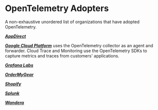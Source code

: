 # OpenTelemetry Adopters

A non-exhaustive unordered list of organizations that have adopted OpenTelemetry.

**_[AppDirect](https://www.appdirect.com/)_**

**_[Google Cloud Platform](https://cloud.google.com)_** uses the OpenTelemetry collector as an agent and forwarder. Cloud Trace and Monitoring use the OpenTelemetry SDKs to capture metrics and traces from customers' applications.

**_[Grafana Labs](https://grafana.com/)_**

**_[OrderMyGear](https://www.ordermygear.com/)_**

**_[Shopify](https://www.shopify.com/)_**

**_[Splunk](https://www.splunk.com/)_**

**_[Wandera](https://www.wandera.com/)_**
